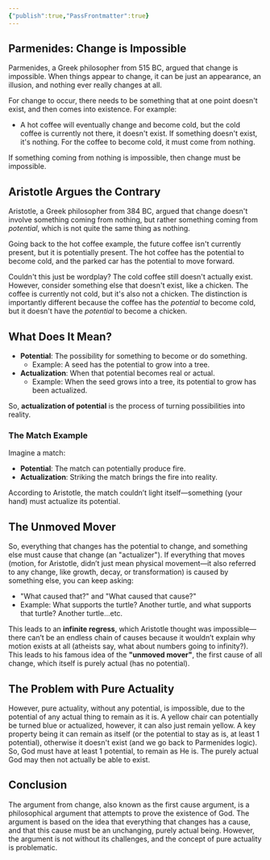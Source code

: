 ```yaml
---
{"publish":true,"PassFrontmatter":true}
---
```


## **Parmenides: Change is Impossible**

Parmenides, a Greek philosopher from 515 BC, argued that change is impossible. When things appear to change, it can be just an appearance, an illusion, and nothing ever really changes at all.

For change to occur, there needs to be something that at one point doesn't exist, and then comes into existence. For example:

* A hot coffee will eventually change and become cold, but the cold coffee is currently not there, it doesn't exist. If something doesn't exist, it's nothing. For the coffee to become cold, it must come from nothing.

If something coming from nothing is impossible, then change must be impossible.

## **Aristotle Argues the Contrary**

Aristotle, a Greek philosopher from 384 BC, argued that change doesn't involve something coming from nothing, but rather something coming from *potential*, which is not quite the same thing as nothing.

Going back to the hot coffee example, the future coffee isn't currently present, but it is potentially present. The hot coffee has the potential to become cold, and the parked car has the potential to move forward.

Couldn't this just be wordplay? The cold coffee still doesn't actually exist. However, consider something else that doesn't exist, like a chicken. The coffee is currently not cold, but it's also not a chicken. The distinction is importantly different because the coffee has the *potential* to become cold, but it doesn't have the *potential* to become a chicken.

## **What Does It Mean?**

* **Potential**: The possibility for something to become or do something.
	+ Example: A seed has the potential to grow into a tree.
* **Actualization**: When that potential becomes real or actual.
	+ Example: When the seed grows into a tree, its potential to grow has been actualized.

So, **actualization of potential** is the process of turning possibilities into reality.

### **The Match Example**

Imagine a match:

* **Potential**: The match can potentially produce fire.
* **Actualization**: Striking the match brings the fire into reality.

According to Aristotle, the match couldn’t light itself—something (your hand) must actualize its potential.

## **The Unmoved Mover**

So, everything that changes has the potential to change, and something else must cause that change (an "actualizer"). If everything that moves (motion, for Aristotle, didn’t just mean physical movement—it also referred to any change, like growth, decay, or transformation) is caused by something else, you can keep asking:

* "What caused that?" and "What caused that cause?"
* Example: What supports the turtle? Another turtle, and what supports that turtle? Another turtle...etc.

This leads to an **infinite regress**, which Aristotle thought was impossible—there can’t be an endless chain of causes because it wouldn’t explain why motion exists at all (atheists say, what about numbers going to infinity?). This leads to his famous idea of the **"unmoved mover"**, the first cause of all change, which itself is purely actual (has no potential).

## **The Problem with Pure Actuality**

However, pure actuality, without any potential, is impossible, due to the potential of any actual thing to remain as it is. A yellow chair can potentially be turned blue or actualized, however, it can also just remain yellow. A key property being it can remain as itself (or the potential to stay as is, at least 1 potential), otherwise it doesn't exist (and we go back to Parmenides logic). So, God must have at least 1 potential, to remain as He is. The purely actual God may then not actually be able to exist.

## **Conclusion**

The argument from change, also known as the first cause argument, is a philosophical argument that attempts to prove the existence of God. The argument is based on the idea that everything that changes has a cause, and that this cause must be an unchanging, purely actual being. However, the argument is not without its challenges, and the concept of pure actuality is problematic.